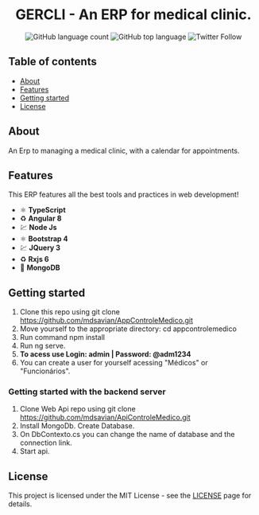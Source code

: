 <h1 align="center">GERCLI - An ERP for medical clinic. </h1>

<div align="center">

  ![GitHub language count](https://img.shields.io/github/languages/count/mdsavian/AppControleMedico)
  ![GitHub top language](https://img.shields.io/github/languages/top/mdsavian/AppControleMedico)
  ![Twitter Follow](https://img.shields.io/twitter/follow/MarlonSavian?style=social)
  
</div>


## Table of contents

- [About](#about)
- [Features](#features)
- [Getting started](#getting-started)
- [License](#license)

## About
An Erp to managing a medical clinic, with a calendar for appointments.

## Features
This ERP features all the best tools and practices in web development!

- ⚛️ **TypeScript** 
- ♻️ **Angular 8**
- 💹 **Node Js**
- ⚛️ **Bootstrap 4**
- 💹 **JQuery 3**
- ♻️ **Rxjs 6**
- 📄 **MongoDB**

## Getting started

1. Clone this repo using git clone https://github.com/mdsavian/AppControleMedico.git
2. Move yourself to the appropriate directory: cd appcontrolemedico
3. Run command npm install
4. Run ng serve.
5. <b> To acess use Login: admin | Password: @adm1234 </b>
6. You can create a user for yourself acessing "Médicos" or "Funcionários".

### Getting started with the backend server
1. Clone Web Api repo using git clone https://github.com/mdsavian/ApiControleMedico.git
2. Install MongoDb. Create Database.
3. On DbContexto.cs you can change the name of database and the connection link.
4. Start api.

## License

This project is licensed under the MIT License - see the [LICENSE](https://opensource.org/licenses/MIT) page for details.
